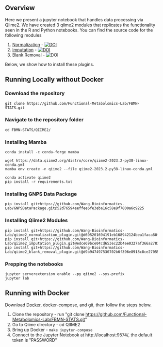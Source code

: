 ## Overview

Here we present a jupyter notebook that handles data processing via Qiime2. We have created 3 qiime2 modules that replicates the functionality seen in the R and Python notebooks. You can find the source code for the following modules

1. [Normalization](https://github.com/Wang-Bioinformatics-Lab/qiime2_normalization_plugin) - [![DOI](https://zenodo.org/badge/702704402.svg)](https://zenodo.org/doi/10.5281/zenodo.10055597)
1. [Imputation](https://github.com/Wang-Bioinformatics-Lab/qiime2_imputation_plugin) - [![DOI](https://zenodo.org/badge/702804669.svg)](https://zenodo.org/doi/10.5281/zenodo.10055603)
1. [Blank Removal](https://github.com/Wang-Bioinformatics-Lab/qiime2_blank_removal_plugin) - [![DOI](https://zenodo.org/badge/702863901.svg)](https://zenodo.org/doi/10.5281/zenodo.10055601)


Below, we show how to install these plugins. 

## Running Locally without Docker

### Download the repository 
```
git clone https://github.com/Functional-Metabolomics-Lab/FBMN-STATS.git
```

### Navigate to the repository folder
```
cd FBMN-STATS/QIIME2/
```

### Installing Mamba
```
conda install -c conda-forge mamba

wget https://data.qiime2.org/distro/core/qiime2-2023.2-py38-linux-conda.yml
mamba env create -n qiime2 --file qiime2-2023.2-py38-linux-conda.yml

conda activate qiime2
pip install -r requirements.txt
```

### Installing GNPS Data Package
```
pip install git+https://github.com/Wang-Bioinformatics-Lab/GNPSDataPackage.git@52d76594eeffee6fe3eba16c58e9f7800a6c9225
```

### Installing Qiime2 Modules

```
pip install git+https://github.com/Wang-Bioinformatics-Lab/qiime2_normalization_plugin.git@d695201694191eb168942124bea1faca80f7ffc2
pip install git+https://github.com/Wang-Bioinformatics-Lab/qiime2_imputation_plugin.git@edce69bce04cd653ec22b4ee0327af366a278106
pip install git+https://github.com/Wang-Bioinformatics-Lab/qiime2_blank_removal_plugin.git@d9b947497530702b6f396e8918c8ce27055650f7
```

### Prepping the notebooks
```
jupyter serverextension enable --py qiime2 --sys-prefix
jupyter lab
```


## Running with Docker

Download [Docker](https://www.docker.com/), docker-compose, and git, then follow the steps below.

1. Clone the repository - run "git clone https://github.com/Functional-Metabolomics-Lab/FBMN-STATS.git"
1. Go to Qiime directory - cd QIIME2
1. Bring up Docker - ```make jupyter-compose```
1. Connect to the Jupyter Notebook at http://localhost:9574/, the default token is "PASSWORD"

